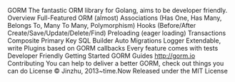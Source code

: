 GORM The fantastic ORM library for Golang, aims to be developer friendly. Overview Full-Featured ORM (almost) Associations (Has One, Has Many, Belongs To, Many To Many, Polymorphism) Hooks (Before/After Create/Save/Update/Delete/Find) Preloading (eager loading) Transactions Composite Primary Key SQL Builder Auto Migrations Logger Extendable, write Plugins based on GORM callbacks Every feature comes with tests Developer Friendly Getting Started GORM Guides http://gorm.io Contributing You can help to deliver a better GORM, check out things you can do License © Jinzhu, 2013~time.Now Released under the MIT License